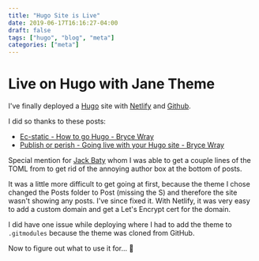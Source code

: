 ```yaml
---
title: "Hugo Site is Live"
date: 2019-06-17T16:16:27-04:00
draft: false
tags: ["hugo", "blog", "meta"]
categories: ["meta"]
---
```


# Live on Hugo with Jane Theme

I've finally deployed a [Hugo](https://gohugo.io) site with [Netlify](https://netlify.com) and [Github](https://github.com).

I did so thanks to these posts:

* [Ec-static - How to go Hugo - Bryce Wray](https://brycewray.com/posts/2019/04/ec-static/)
* [Publish or perish - Going live with your Hugo site - Bryce Wray](https://brycewray.com/posts/2019/04/publish-or-perish/)

Special mention for [Jack Baty](https://baty.blog) whom I was able to get a couple lines of the TOML from to get rid of the annoying author box at the bottom of posts.

It was a little more difficult to get going at first, because the theme I chose changed the Posts folder to Post (missing the S) and therefore the site wasn't showing any posts. I've since fixed it. With Netlify, it was very easy to add a custom domain and get a Let's Encrypt cert for the domain.

I did have one issue while deploying where I had to add the theme to `.gitmodules` because the theme was cloned from GitHub.

Now to figure out what to use it for... 🤔